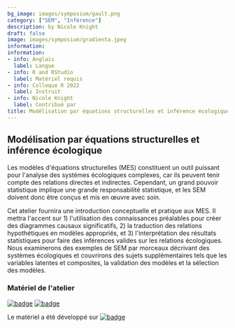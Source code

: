 ```yaml
---
bg_image: images/symposium/gault.png
category: ["SEM", "Inférence"]
description: by Nicole Knight
draft: false
image: images/symposium/gradienta.jpeg
information:
information:
- info: Anglais
  label: Langue
- info: R and RStudio
  label: Matériel requis
- info: Colloque R 2022
  label: Instruit
- info: Nicole Knight
  label: Contribué par
title: Modélisation par équations structurelles et inférence écologique
---
```


## Modélisation par équations structurelles et inférence écologique

Les modèles d'équations structurelles (MES) constituent un outil puissant pour l'analyse des systèmes écologiques complexes, car ils peuvent tenir compte des relations directes et indirectes. Cependant, un grand pouvoir statistique implique une grande responsabilité statistique, et les SEM doivent donc être conçus et mis en œuvre avec soin.

Cet atelier fournira une introduction conceptuelle et pratique aux MES. Il mettra l'accent sur 1) l'utilisation des connaissances préalables pour créer des diagrammes causaux significatifs, 2) la traduction des relations hypothétiques en modèles appropriés, et 3) l'interprétation des résultats statistiques pour faire des inférences valides sur les relations écologiques. Nous examinerons des exemples de SEM par morceaux décrivant des systèmes écologiques et couvrirons des sujets supplémentaires tels que les variables latentes et composites, la validation des modèles et la sélection des modèles.

### Matériel de l'atelier 

[![badge](https://img.shields.io/static/v1?style=for-the-badge&label=Présentation&message=Ouvrir&color=BF616A)](https://github.com/QCBSRworkshops/QCBSRworkshops.github.io/blob/main/static/data/SEM_workshop.pdf) [![badge](https://img.shields.io/static/v1?style=for-the-badge&label=Script&message=R&color=B48EAD)](https://github.com/QCBSRworkshops/QCBSRworkshops.github.io/blob/main/static/data/SEMs_R_symposium.R) 

Le matériel a été développé sur [![badge](https://img.shields.io/static/v1?style=social&logo=github&label=GitHub&message=nicoleknight0/RSymposium_SEM_workshop&color=BF616A)](https://github.com/nicoleknight0/RSymposium_SEM_workshop) 
